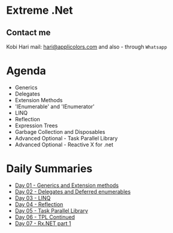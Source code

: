 # Extreme .Net
## Contact me
Kobi Hari
mail: hari@applicolors.com
and also - through `Whatsapp`

# Agenda
* Generics
* Delegates
* Extension Methods
* 'IEnumerable' and 'IEnumerator'
* LINQ
* Reflection
* Expression Trees
* Garbage Collection and Disposables
* Advanced Optional - Task Parallel Library
* Advanced Optional - Reactive X for .net

# Daily Summaries
* [Day 01 - Generics and Extension methods](https://github.com/kobi2294/Course-102020-Varonis-Extreme.Net/wiki/Day-01-Generics-and-Extension-Methods)
* [Day 02 - Delegates and Deferred enumerables](https://github.com/kobi2294/Course-102020-Varonis-Extreme.Net/wiki/Day-02-Delegates-and-Enumerables)
* [Day 03 - LINQ](https://github.com/kobi2294/Course-102020-Varonis-Extreme.Net/wiki/Day-03-LINQ-Deep-Dive)
* [Day 04 - Reflection](https://github.com/kobi2294/Course-102020-Varonis-Extreme.Net/wiki/Day-04-Reflection)
* [Day 05 - Task Parallel Library](https://github.com/kobi2294/Course-102020-Varonis-Extreme.Net/wiki/Day-05-Introduction-to-TPL)
* [Day 06 - TPL Continued](https://github.com/kobi2294/Course-102020-Varonis-Extreme.Net/wiki/Day-06---TPL-Continued)
* [Day 07 - Rx.NET part 1](https://github.com/kobi2294/Course-102020-Varonis-Extreme.Net/wiki/Day-07---Rx.Net-part-1)
